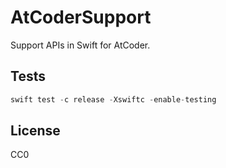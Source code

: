# AtCoderSupport

Support APIs in Swift for AtCoder.

## Tests

```swift
swift test -c release -Xswiftc -enable-testing
```

## License

CC0
